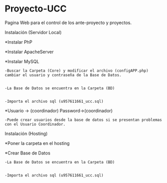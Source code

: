 # Proyecto-UCC


Pagina Web para el control de los ante-proyecto y proyectos.

Instalación (Servidor Local)


*Instalar PhP


*Instalar ApacheServer 


*Instalar MySQL

 
	-Buscar la Carpeta (Core) y modificar el archivo (configAPP.php) cambiar el usuario y contraseña de la Base de Datos.
	
	
	-La Base de Datos se encuentra en la Carpeta (BD)
	
	
	-Importa el archivo sql (u957611661_ucc.sql)

	
*Usuario -> (coordinador) Password->(coordinador)
	
	
	-Puede crear usuarios desde la base de datos si se presentan problemas con el Usuario Coordinador.
	

Instalación (Hosting)


*Poner la carpeta en el hosting


*Crear Base de Datos


	-La Base de Datos se encuentra en la Carpeta (BD)
	
	
	-Importa el archivo sql (u957611661_ucc.sql)